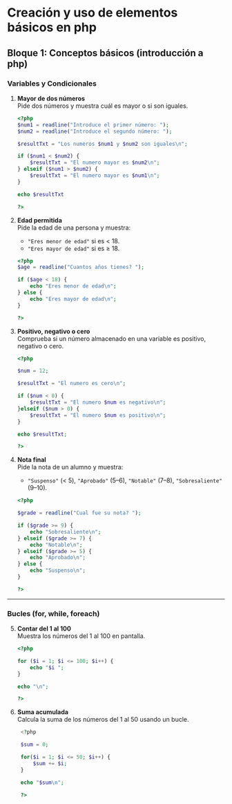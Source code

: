 # Creación y uso de elementos básicos en php

## Bloque 1: Conceptos básicos (introducción a php)

### Variables y Condicionales

1. **Mayor de dos números**  
   Pide dos números y muestra cuál es mayor o si son iguales.  

    ```php
    <?php
    $num1 = readline("Introduce el primer número: ");
    $num2 = readline("Introduce el segundo número: ");

    $resultTxt = "Los numeros $num1 y $num2 son iguales\n";

    if ($num1 < $num2) {
        $resultTxt = "El numero mayor es $num2\n";
    } elseif ($num1 > $num2) {
        $resultTxt = "El numero mayor es $num1\n";
    }

    echo $resultTxt

    ?>
    ```

2. **Edad permitida**  
   Pide la edad de una persona y muestra:  
   - `"Eres menor de edad"` si es < 18.  
   - `"Eres mayor de edad"` si es ≥ 18.

    ```php
    <?php
    $age = readline("Cuantos años tienes? ");

    if ($age < 18) {
        echo "Eres menor de edad\n";
    } else {
        echo "Eres mayor de edad\n";
    }

    ?>
    ```

3. **Positivo, negativo o cero**  
   Comprueba si un número almacenado en una variable es positivo, negativo o cero.  

    ```php
    <?php

    $num = 12;

    $resultTxt = "El numero es cero\n";

    if ($num < 0) {
        $resultTxt = "El numero $num es negativo\n";
    }elseif ($num > 0) {
        $resultTxt = "El numero $num es positivo\n";
    }

    echo $resultTxt;

    ?>
    ```

4. **Nota final**  
   Pide la nota de un alumno y muestra:  
   - `"Suspenso"` (< 5), `"Aprobado"` (5–6), `"Notable"` (7–8), `"Sobresaliente"` (9–10).  

    ```php
    <?php

    $grade = readline("Cual fue su nota? ");

    if ($grade >= 9) {
        echo "Sobresaliente\n";
    } elseif ($grade >= 7) {
        echo "Notable\n";
    } elseif ($grade >= 5) {
        echo "Aprobado\n";
    } else {
        echo "Suspenso\n";
    }

    ?>
    ```

---

### Bucles (for, while, foreach)

5. **Contar del 1 al 100**  
   Muestra los números del 1 al 100 en pantalla.  

    ```php
    <?php

    for ($i = 1; $i <= 100; $i++) {
        echo "$i ";
    }

    echo "\n";

    ?>
    ```

6. **Suma acumulada**  
   Calcula la suma de los números del 1 al 50 usando un bucle.

   ```php
    <?php

    $sum = 0;

    for($i = 1; $i <= 50; $i++) {
        $sum += $i;
    }

    echo "$sum\n";

    ?>
    ```
